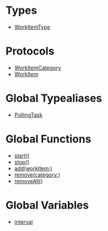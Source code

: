 # Types

  - [WorkItemType](/Documentation/PollingCenter/WorkItemType.md)

# Protocols

  - [WorkItemCategory](/Documentation/PollingCenter/WorkItemCategory.md)
  - [WorkItem](/Documentation/PollingCenter/WorkItem.md)

# Global Typealiases

  - [PollingTask](/Documentation/PollingCenter/PollingTask.md)

# Global Functions

  - [start()](/Documentation/PollingCenter/start\(\).md)
  - [stop()](/Documentation/PollingCenter/stop\(\).md)
  - [add(workItem:​)](/Documentation/PollingCenter/add\(workItem_\).md)
  - [remove(category:​)](/Documentation/PollingCenter/remove\(category_\).md)
  - [removeAll()](/Documentation/PollingCenter/removeAll\(\).md)

# Global Variables

  - [interval](/Documentation/PollingCenter/interval)
